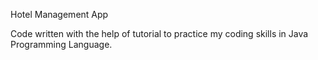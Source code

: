 Hotel Management App

Code written with the help of tutorial to practice my coding skills in Java Programming Language. 
